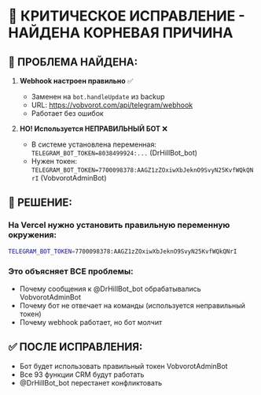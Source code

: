 # 🚨 КРИТИЧЕСКОЕ ИСПРАВЛЕНИЕ - НАЙДЕНА КОРНЕВАЯ ПРИЧИНА

## 🔴 ПРОБЛЕМА НАЙДЕНА:

1. **Webhook настроен правильно** ✅
   - Заменен на `bot.handleUpdate` из backup
   - URL: https://vobvorot.com/api/telegram/webhook
   - Работает без ошибок

2. **НО! Используется НЕПРАВИЛЬНЫЙ БОТ** ❌
   - В системе установлена переменная: `TELEGRAM_BOT_TOKEN=8038499924:...` (DrHillBot_bot)
   - Нужен токен: `TELEGRAM_BOT_TOKEN=7700098378:AAGZ1zZOxiwXbJeknO9SvyN25KvfWQkQNrI` (VobvorotAdminBot)

## 🎯 РЕШЕНИЕ:

### На Vercel нужно установить правильную переменную окружения:

```bash
TELEGRAM_BOT_TOKEN=7700098378:AAGZ1zZOxiwXbJeknO9SvyN25KvfWQkQNrI
```

### Это объясняет ВСЕ проблемы:
- Почему сообщения к @DrHillBot_bot обрабатывались VobvorotAdminBot
- Почему бот не отвечает на команды (используется неправильный токен)
- Почему webhook работает, но бот молчит

## ✅ ПОСЛЕ ИСПРАВЛЕНИЯ:
- Бот будет использовать правильный токен VobvorotAdminBot
- Все 93 функции CRM будут работать
- @DrHillBot_bot перестанет конфликтовать